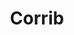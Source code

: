 ---
title: "Corrib"
address: "2, Kilkerrin Park, Liosbaun Estate, Tuam Road, Galway City"
tel: "+353 (0)91 76 9974"
county: "Galway"
category: "Archery"
type: "Content"
lat: "53.286136627197266"
lng: "-9.03963565826416"
---